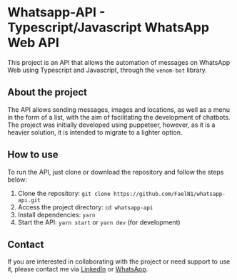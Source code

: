 # Whatsapp-API - Typescript/Javascript WhatsApp Web API
 
This project is an API that allows the automation of messages on WhatsApp Web using Typescript and Javascript, through the `venom-bot` library.
 
## About the project
The API allows sending messages, images and locations, as well as a menu in the form of a list, with the aim of facilitating the development of chatbots. The project was initially developed using puppeteer, however, as it is a heavier solution, it is intended to migrate to a lighter option.

## How to use
To run the API, just clone or download the repository and follow the steps below:

1. Clone the repository: ```git clone https://github.com/FaelN1/whatsapp-api.git```
2. Access the project directory: ```cd whatsapp-api```
3. Install dependencies: ```yarn```
4. Start the API: ```yarn start``` or ```yarn dev``` (for development)

## Contact
If you are interested in collaborating with the project or need support to use it, please contact me via [LinkedIn](https://www.linkedin.com/in/rafael-nicolas-7119b91b7/) or [WhatsApp]( https://wa.me/5511958621210).


